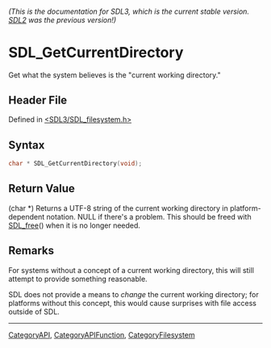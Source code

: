 ###### (This is the documentation for SDL3, which is the current stable version. [SDL2](https://wiki.libsdl.org/SDL2/) was the previous version!)
# SDL_GetCurrentDirectory

Get what the system believes is the "current working directory."

## Header File

Defined in [<SDL3/SDL_filesystem.h>](https://github.com/libsdl-org/SDL/blob/main/include/SDL3/SDL_filesystem.h)

## Syntax

```c
char * SDL_GetCurrentDirectory(void);
```

## Return Value

(char *) Returns a UTF-8 string of the current working directory in
platform-dependent notation. NULL if there's a problem. This should be
freed with [SDL_free](SDL_free)() when it is no longer needed.

## Remarks

For systems without a concept of a current working directory, this will
still attempt to provide something reasonable.

SDL does not provide a means to _change_ the current working directory; for
platforms without this concept, this would cause surprises with file access
outside of SDL.

----
[CategoryAPI](CategoryAPI), [CategoryAPIFunction](CategoryAPIFunction), [CategoryFilesystem](CategoryFilesystem)


